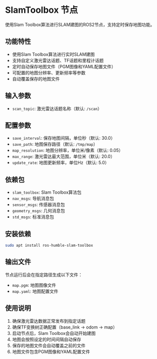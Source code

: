 # SlamToolbox 节点

使用Slam Toolbox算法进行SLAM建图的ROS2节点，支持定时保存地图功能。

## 功能特性

- 使用Slam Toolbox算法进行实时SLAM建图
- 支持自定义激光雷达话题、TF话题和里程计话题
- 定时自动保存地图文件（PGM图像和YAML配置文件）
- 可配置的地图分辨率、更新频率等参数
- 自动覆盖保存的地图文件

## 输入参数

- `scan_topic`: 激光雷达话题名称（默认: `/scan`）

## 配置参数

- `save_interval`: 保存地图间隔，单位秒（默认: 30.0）
- `save_path`: 地图保存路径（默认: `/tmp/map`）
- `map_resolution`: 地图分辨率，单位米/像素（默认: 0.05）
- `max_range`: 激光雷达最大范围，单位米（默认: 20.0）
- `update_rate`: 地图更新频率，单位Hz（默认: 5.0）

## 依赖包

- `slam_toolbox`: Slam Toolbox算法包
- `nav_msgs`: 导航消息包
- `sensor_msgs`: 传感器消息包
- `geometry_msgs`: 几何消息包
- `std_msgs`: 标准消息包

## 安装依赖

```bash
sudo apt install ros-humble-slam-toolbox
```

## 输出文件

节点运行后会在指定路径生成以下文件：
- `map.pgm`: 地图图像文件
- `map.yaml`: 地图配置文件

## 使用说明

1. 确保激光雷达数据正常发布到指定话题
2. 确保TF变换树正确配置（base_link -> odom -> map）
3. 启动节点后，Slam Toolbox会自动开始建图
4. 地图会按照设定的时间间隔自动保存
5. 保存的地图文件会自动覆盖之前的文件
6. 地图文件包含PGM图像和YAML配置文件 